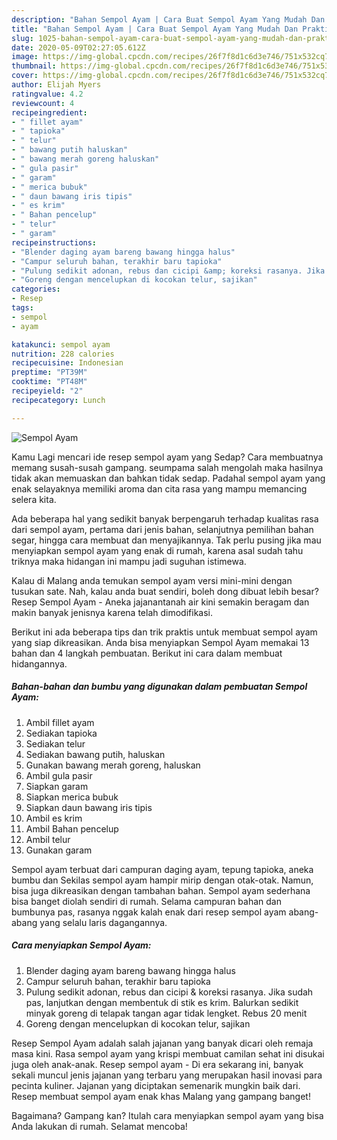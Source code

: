 ```yaml
---
description: "Bahan Sempol Ayam | Cara Buat Sempol Ayam Yang Mudah Dan Praktis"
title: "Bahan Sempol Ayam | Cara Buat Sempol Ayam Yang Mudah Dan Praktis"
slug: 1025-bahan-sempol-ayam-cara-buat-sempol-ayam-yang-mudah-dan-praktis
date: 2020-05-09T02:27:05.612Z
image: https://img-global.cpcdn.com/recipes/26f7f8d1c6d3e746/751x532cq70/sempol-ayam-foto-resep-utama.jpg
thumbnail: https://img-global.cpcdn.com/recipes/26f7f8d1c6d3e746/751x532cq70/sempol-ayam-foto-resep-utama.jpg
cover: https://img-global.cpcdn.com/recipes/26f7f8d1c6d3e746/751x532cq70/sempol-ayam-foto-resep-utama.jpg
author: Elijah Myers
ratingvalue: 4.2
reviewcount: 4
recipeingredient:
- " fillet ayam"
- " tapioka"
- " telur"
- " bawang putih haluskan"
- " bawang merah goreng haluskan"
- " gula pasir"
- " garam"
- " merica bubuk"
- " daun bawang iris tipis"
- " es krim"
- " Bahan pencelup"
- " telur"
- " garam"
recipeinstructions:
- "Blender daging ayam bareng bawang hingga halus"
- "Campur seluruh bahan, terakhir baru tapioka"
- "Pulung sedikit adonan, rebus dan cicipi &amp; koreksi rasanya. Jika sudah pas, lanjutkan dengan membentuk di stik es krim. Balurkan sedikit minyak goreng di telapak tangan agar tidak lengket. Rebus 20 menit"
- "Goreng dengan mencelupkan di kocokan telur, sajikan"
categories:
- Resep
tags:
- sempol
- ayam

katakunci: sempol ayam 
nutrition: 228 calories
recipecuisine: Indonesian
preptime: "PT39M"
cooktime: "PT48M"
recipeyield: "2"
recipecategory: Lunch

---
```



![Sempol Ayam](https://img-global.cpcdn.com/recipes/26f7f8d1c6d3e746/751x532cq70/sempol-ayam-foto-resep-utama.jpg)

Kamu Lagi mencari ide resep sempol ayam yang Sedap? Cara membuatnya memang susah-susah gampang. seumpama salah mengolah maka hasilnya tidak akan memuaskan dan bahkan tidak sedap. Padahal sempol ayam yang enak selayaknya memiliki aroma dan cita rasa yang mampu memancing selera kita.

Ada beberapa hal yang sedikit banyak berpengaruh terhadap kualitas rasa dari sempol ayam, pertama dari jenis bahan, selanjutnya pemilihan bahan segar, hingga cara membuat dan menyajikannya. Tak perlu pusing jika mau menyiapkan sempol ayam yang enak di rumah, karena asal sudah tahu triknya maka hidangan ini mampu jadi suguhan istimewa.

Kalau di Malang anda temukan sempol ayam versi mini-mini dengan tusukan sate. Nah, kalau anda buat sendiri, boleh dong dibuat lebih besar? Resep Sempol Ayam - Aneka jajanantanah air kini semakin beragam dan makin banyak jenisnya karena telah dimodifikasi.


Berikut ini ada beberapa tips dan trik praktis untuk membuat sempol ayam yang siap dikreasikan. Anda bisa menyiapkan Sempol Ayam memakai 13 bahan dan 4 langkah pembuatan. Berikut ini cara dalam membuat hidangannya.

<!--inarticleads1-->

##### Bahan-bahan dan bumbu yang digunakan dalam pembuatan Sempol Ayam:

1. Ambil  fillet ayam
1. Sediakan  tapioka
1. Sediakan  telur
1. Sediakan  bawang putih, haluskan
1. Gunakan  bawang merah goreng, haluskan
1. Ambil  gula pasir
1. Siapkan  garam
1. Siapkan  merica bubuk
1. Siapkan  daun bawang iris tipis
1. Ambil  es krim
1. Ambil  Bahan pencelup
1. Ambil  telur
1. Gunakan  garam


Sempol ayam terbuat dari campuran daging ayam, tepung tapioka, aneka bumbu dan Sekilas sempol ayam hampir mirip dengan otak-otak. Namun, bisa juga dikreasikan dengan tambahan bahan. Sempol ayam sederhana bisa banget diolah sendiri di rumah. Selama campuran bahan dan bumbunya pas, rasanya nggak kalah enak dari resep sempol ayam abang-abang yang selalu laris dagangannya. 

<!--inarticleads2-->

##### Cara menyiapkan Sempol Ayam:

1. Blender daging ayam bareng bawang hingga halus
1. Campur seluruh bahan, terakhir baru tapioka
1. Pulung sedikit adonan, rebus dan cicipi &amp; koreksi rasanya. Jika sudah pas, lanjutkan dengan membentuk di stik es krim. Balurkan sedikit minyak goreng di telapak tangan agar tidak lengket. Rebus 20 menit
1. Goreng dengan mencelupkan di kocokan telur, sajikan


Resep Sempol Ayam adalah salah jajanan yang banyak dicari oleh remaja masa kini. Rasa sempol ayam yang krispi membuat camilan sehat ini disukai juga oleh anak-anak. Resep sempol ayam - Di era sekarang ini, banyak sekali muncul jenis jajanan yang terbaru yang merupakan hasil inovasi para pecinta kuliner. Jajanan yang diciptakan semenarik mungkin baik dari. Resep membuat sempol ayam enak khas Malang yang gampang banget! 

Bagaimana? Gampang kan? Itulah cara menyiapkan sempol ayam yang bisa Anda lakukan di rumah. Selamat mencoba!
